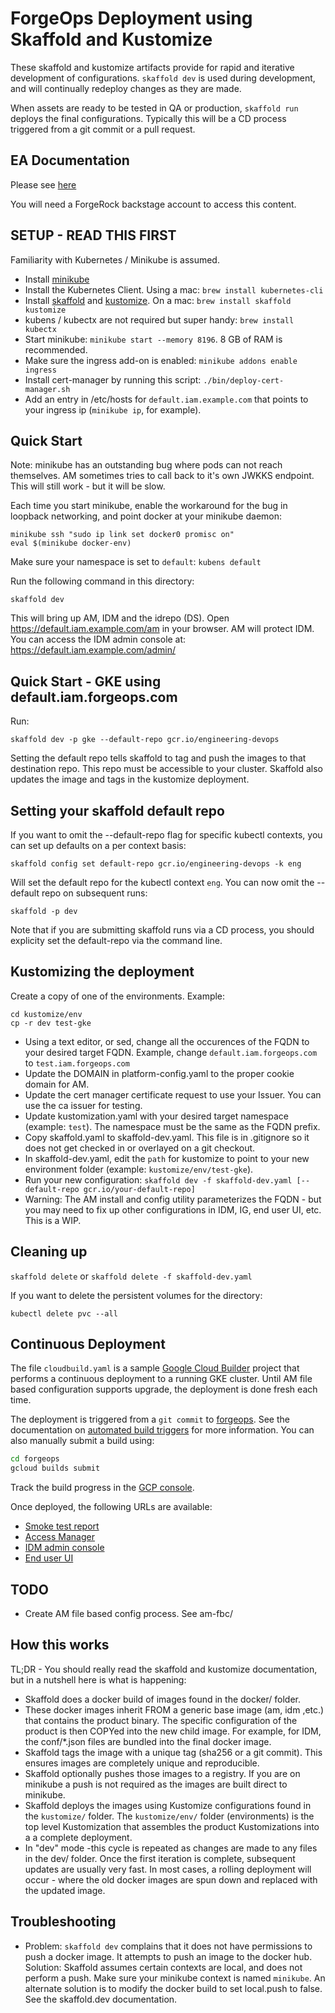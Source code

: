 # ForgeOps Deployment using Skaffold and Kustomize

These skaffold and kustomize artifacts provide for
rapid and iterative development of configurations.  `skaffold dev` is used during development,
and will continually redeploy changes as they are made.

When assets are ready to be tested in QA or production, `skaffold run` deploys the final configurations.
Typically this will be a CD process triggered from a git commit or a pull request.

## EA Documentation

Please see [here](https://ea.forgerock.com/docs/platform/devops-guide-minikube/index.html#devops-implementation-env-about-the-env)

You will need a ForgeRock backstage account to access this content.


## SETUP - READ THIS FIRST

Familiarity with Kubernetes / Minikube is assumed.

* Install [minikube](https://kubernetes.io/docs/tasks/tools/install-minikube/)
* Install the Kubernetes Client. Using a mac:  `brew install kubernetes-cli`
* Install [skaffold](https://skaffold-latest.firebaseapp.com/) and [kustomize](https://kustomize.io/). On a mac:
   `brew install skaffold kustomize`
* kubens / kubectx are not required but super handy:  `brew install kubectx`
* Start minikube: `minikube start --memory 8196`.  8 GB of RAM is recommended.
* Make sure the ingress add-on is enabled: `minikube addons enable ingress`
* Install cert-manager by running this script:  `./bin/deploy-cert-manager.sh`
* Add an entry in /etc/hosts for `default.iam.example.com` that points to your ingress ip (`minikube ip`, for example).

## Quick Start

Note: minikube has an outstanding bug where pods can not reach themselves. AM sometimes tries
to call back to it's own JWKKS endpoint.  This will still work - but it will be slow.

Each time you start minikube, enable the workaround for the bug in loopback networking,
and point docker at your minikube daemon:
```
minikube ssh "sudo ip link set docker0 promisc on"
eval $(minikube docker-env)
```

Make sure your namespace is set to `default`: `kubens default`

Run the following command in this directory:

`skaffold dev`

This will bring up AM, IDM and the idrepo (DS). Open https://default.iam.example.com/am in your browser. AM will
protect IDM. You can access the IDM admin console at: https://default.iam.example.com/admin/


## Quick Start - GKE using default.iam.forgeops.com

Run:

`skaffold dev -p gke --default-repo gcr.io/engineering-devops`

Setting the default repo tells skaffold to tag and push the images to that destination repo. This
repo must be accessible to your cluster. Skaffold
 also updates the image and tags in the kustomize deployment.

## Setting your skaffold default repo

If you want to omit the --default-repo flag for specific kubectl contexts, you can set up defaults on a per context basis:

`skaffold config set default-repo gcr.io/engineering-devops -k eng`

Will set the default repo for the kubectl context `eng`. You can now omit the --default repo on subsequent runs:

`skaffold -p dev`

Note that if you are submitting skaffold runs via a CD process, you should explicity set the default-repo via the command line.

## Kustomizing the deployment

Create a copy of one of the environments. Example:

```
cd kustomize/env
cp -r dev test-gke
```

* Using a text editor, or sed, change all the occurences of the FQDN to your desired target FQDN.
  Example, change `default.iam.forgeops.com` to `test.iam.forgeops.com`
* Update the DOMAIN in platform-config.yaml to the proper cookie domain for AM.
* Update the cert manager certificate request to use your Issuer. You can use the ca issuer for testing.
* Update kustomization.yaml with your desired target namespace (example: `test`). The namespace must be the same as the FQDN prefix.
* Copy skaffold.yaml to skaffold-dev.yaml. This file is in .gitignore so it does not get checked in or overlayed on a git checkout.
* In skaffold-dev.yaml, edit the `path` for kustomize to point to your new environment folder (example: `kustomize/env/test-gke`).
* Run your new configuration:  `skaffold dev -f skaffold-dev.yaml [--default-repo gcr.io/your-default-repo]`
* Warning: The AM install and config utility parameterizes the FQDN - but you may need to fix up other configurations in
IDM, IG, end user UI, etc. This is a WIP.

## Cleaning up

`skaffold delete` or `skaffold delete -f skaffold-dev.yaml`

If you want to delete the persistent volumes for the directory:

`kubectl delete pvc --all`

## Continuous Deployment

The file `cloudbuild.yaml` is a sample [Google Cloud Builder](https://cloud.google.com/cloud-build/) project
that performs a continuous deployment to a running GKE cluster. Until AM file based configuration supports upgrade,
the deployment is done fresh each time.

The deployment is triggered from a `git commit` to [forgeops](https://github.com/ForgeRock/forgeops). See the
documentation on [automated build triggers](https://cloud.google.com/cloud-build/docs/running-builds/automate-builds) for more information.  You can also manually submit a build using:

```bash
cd forgeops
gcloud builds submit
```

Track the build progress in the [GCP console](https://console.cloud.google.com/cloud-build/builds).

Once deployed, the following URLs are available:

* [Smoke test report](https://smoke.iam.forgeops.com/tests/latest.html)
* [Access Manager](https://smoke.iam.forgeops.com/am/XUI/#login/)
* [IDM admin console](https://smoke.iam.forgeops.com/admin/#dashboard/0)
* [End user UI](https://smoke.iam.forgeops.com/enduser/#/dashboard)

## TODO

* Create AM file based config process. See am-fbc/

## How this works

TL;DR - You should really read the skaffold and kustomize documentation, but in a nutshell
here is what is happening:

* Skaffold does a docker build of images found in the docker/ folder.
* These docker images inherit FROM a generic base image (am, idm ,etc.) that contains the product binary. The specific configuration of the product is then COPYed into the new child image. For example, for IDM, the conf/*.json files are
  bundled into the final docker image.
* Skaffold tags the image with a unique tag (sha256 or a git commit). This ensures images are completely unique
  and reproducible.
* Skaffold optionally pushes those images to a registry. If you are on minikube a push is not required as the
   images are built direct to minikube.
* Skaffold deploys the images using Kustomize configurations found in the `kustomize/` folder. The
  `kustomize/env/` folder (environments) is the top level Kustomization that assembles the product Kustomizations into a
   a complete deployment.
* In "dev" mode -this cycle is repeated as changes are made to any files in the dev/ folder. Once the first iteration is complete,
 subsequent updates are usually very fast. In most cases, a rolling deployment will occur - where the old docker images
 are spun down and replaced with the updated image.

## Troubleshooting

* Problem: `skaffold dev` complains that it does not have permissions to push a docker image. It attempts to push
   an image to the docker hub. Solution: Skaffold
   assumes certain contexts are local, and does not perform a push. Make sure your minikube context is named `minikube`. An alternate solution
   is to modify the docker build to set local.push to false. See the skaffold.dev documentation.
